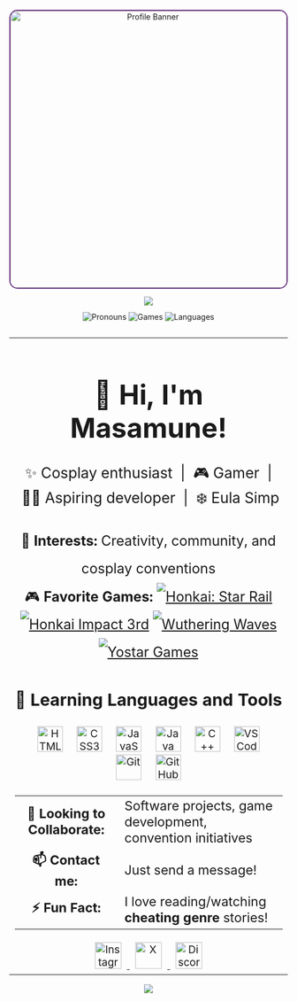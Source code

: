 <p align="center">
  <img src="https://media1.tenor.com/m/iZkOFtSfWUoAAAAC/eula-genshin-impact.gif" width="500" alt="Profile Banner" style="border-radius: 15px; border: 2px solid #6c3483;"/>
</p>

<div align="center">
  <img src="https://capsule-render.vercel.app/api?type=waving&height=150&color=gradient&text=M%20a%20s%20a%20m%20u%20n%20e&reversal=true&fontColor=A3B9D2&stroke=6F84A0&strokeWidth=2&fontAlignY=30"/>
</div>

<div align="center" style="margin: 12px 0;">
  <img src="https://img.shields.io/badge/Pronouns-He%2FHim-6c3483?style=flat-square" alt="Pronouns"/>
  <img src="https://img.shields.io/badge/Games-Hoyoverse%2C%20Wuthering%20Waves%2C%20Yostar-1abc9c?style=flat-square" alt="Games"/>
  <img src="https://img.shields.io/badge/Languages-C%2B%2B%2C%20Java%2C%20HTML%2C%20CSS%2C%20JS-f39c12?style=flat-square" alt="Languages"/>
</div>

<br/>

<table align="center" width="90%" style="margin: 0 auto; font-size: 19px;">
  <tr>
    <td>

<h1 align="center" style="font-size: 2.6em; color=#c2dbea;">👋 Hi, I'm Masamune!</h1>

<p align="center" style="font-size: 1.4em;">
  ✨ Cosplay enthusiast&nbsp; | &nbsp;🎮 Gamer&nbsp; | &nbsp;👨‍💻 Aspiring developer&nbsp; | &nbsp;❄️ Eula Simp
</p>

<div align="center" style="font-size: 1.32em; line-height: 2;">
  <div>👀 <b>Interests:</b> Creativity, community, and cosplay conventions</div>
  <div>
    🎮 <b>Favorite Games:</b>
    <span>
      <a href="https://hsr.hoyoverse.com/en-us/"><img src="https://img.shields.io/badge/HSR-blue?style=flat-square" title="'Masamune' UID: 808596183" alt="Honkai: Star Rail"/></a>
      <a href="https://honkaiimpact3.hoyoverse.com/asia/en-us/home"><img src="https://img.shields.io/badge/Hi3-purple?style=flat-square" title="'Masamune' UID: 18364431" alt="Honkai Impact 3rd"/></a>
      <a href="https://wutheringwaves.kurogames.com/en"><img src="https://img.shields.io/badge/Wuthering%20Waves-green?style=flat-square" title="'Masamune' UID: 700746572" alt="Wuthering Waves"/></a>
      <a href="https://yo-star.com/en-us"><img src="https://img.shields.io/badge/Yostar-orange?style=flat-square" title="Azur Lane, Arknights" alt="Yostar Games"/></a>
    </span>
  </div>
</div>

<h3 align="center" style="font-size: 1.6em;">🚀 Learning Languages and Tools</h3>
<div align="center">
  <img src="https://cdn.jsdelivr.net/gh/devicons/devicon/icons/html5/html5-original.svg" title="HTML5" alt="HTML5" width="46" height="46" style="margin: 0 10px;"/>
  <img src="https://cdn.jsdelivr.net/gh/devicons/devicon/icons/css3/css3-original.svg" title="CSS3" alt="CSS3" width="46" height="46" style="margin: 0 10px;"/>
  <img src="https://cdn.jsdelivr.net/gh/devicons/devicon/icons/javascript/javascript-original.svg" title="JavaScript" alt="JavaScript" width="46" height="46" style="margin: 0 10px;"/>
  <img src="https://cdn.jsdelivr.net/gh/devicons/devicon/icons/java/java-original.svg" title="Java" alt="Java" width="46" height="46" style="margin: 0 10px;"/>
  <img src="https://cdn.jsdelivr.net/gh/devicons/devicon/icons/cplusplus/cplusplus-original.svg" title="C++" alt="C++" width="46" height="46" style="margin: 0 10px;"/>
  <img src="https://cdn.jsdelivr.net/gh/devicons/devicon/icons/vscode/vscode-original.svg" title="VSCode" alt="VSCode" width="46" height="46" style="margin: 0 10px;"/>
  <img src="https://cdn.jsdelivr.net/gh/devicons/devicon/icons/git/git-original.svg" title="Git" alt="Git" width="46" height="46" style="margin: 0 10px;"/>
  <img src="https://cdn.jsdelivr.net/gh/devicons/devicon/icons/github/github-original.svg" title="GitHub" alt="GitHub" width="46" height="46" style="margin: 0 10px;"/>
</div>

<br/>

<table align="center" width="80%" style="margin: 0 auto; font-size: 1.23em;">
  <tbody>
    <tr>
      <td align="center"><b>🤝 Looking to Collaborate:</b></td>
      <td>Software projects, game development, convention initiatives</td>
    </tr>
    <tr>
      <td align="center"><b>📫 Contact me:</b></td>
      <td>Just send a message!</td>
    </tr>
    <tr>
      <td align="center"><b>⚡ Fun Fact:</b></td>
      <td>I love reading/watching <b>cheating genre</b> stories!</td>
    </tr>
  </tbody>
</table>

<br/>

<div align="center">
  <a href="https://www.instagram.com/masamune.silvermoon/">
    <img src="https://cdn.pixabay.com/photo/2021/06/15/12/14/instagram-6338393_1280.png" width="48" title="masamune.silvermoon" alt="Instagram" style="margin: 0 10px;"/>
  </a>
  <a href="https://x.com/keikimasamune">
    <img src="https://img.freepik.com/free-vector/new-twitter-logo-x-icon-black-background_1017-45427.jpg?semt=ais_hybrid&w=740" title="KeikiMasamune" width="48" alt="X" style="margin: 0 10px;"/>
  </a>
  <a href="https://discord.com/users/595888512029687828/">
    <img src="https://static.vecteezy.com/system/resources/previews/006/892/625/non_2x/discord-logo-icon-editorial-free-vector.jpg" width="48" title="Masamune#2687" alt="Discord" style="margin: 0 10px;"/>
  </a>
</div>

</td>
  </tr>
</table>

<br/>

<div align="center">
  <img src="https://capsule-render.vercel.app/api?type=waving&height=150&color=gradient&text=M%20a%20s%20a%20m%20u%20n%20e&reversal=true&fontColor=A3B9D2&stroke=6F84A0&strokeWidth=2&fontAlignY=80&section=footer"/>
</div>
